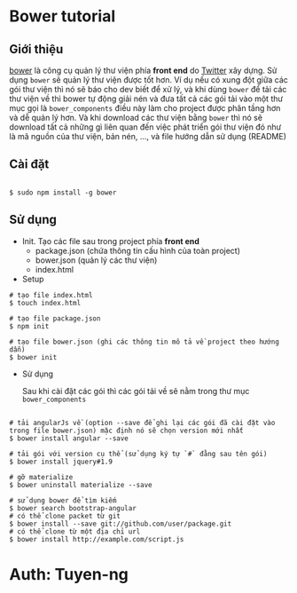 # Bower tutorial

## Giới thiệu
[bower](http://bower.io/) là công cụ quản lý thư viện phía **front end** do [Twitter](https://twitter.com) xây dựng. Sử dụng `bower` sẽ quản lý thư viện được tốt hơn. Ví dụ nếu có xung đột giữa các gói thư viện thì nó sẽ báo cho dev biết để xử lý, và khi dùng `bower` để tải các thư viện về thì bower tự động giải nén và đưa tất cả các gói tải vào một thư mục gọi là `bower_components` điều này làm cho project được phân tầng hơn và dễ quản lý hơn. Và khi download các thư viện bằng `bower` thì nó sẽ download tất cả những gì liên quan đến việc phát triển gói thư viện đó như là mã nguồn của thư viện, bản nén, ..., và file hướng dẫn sử dụng (README)

## Cài đặt

```shell

$ sudo npm install -g bower
```

## Sử dụng
* Init. Tạo các file sau trong project phía **front end**
  - package.json (chứa thông tin cấu hình của toàn project)
  - bower.json (quản lý các thư viện)
  - index.html
* Setup
```shell
# tạo file index.html
$ touch index.html

# tạo file package.json
$ npm init

# tạo file bower.json (ghi các thông tin mô tả về project theo hướng dẫn)
$ bower init
```
* Sử dụng

  Sau khi cài đặt các gói thì các gói tải về sẽ nằm trong thư mục `bower_components`

```shell

# tải angularJs về (option --save để ghi lại các gói đã cài đặt vào trong file bower.json) mặc định nó sẽ chọn version mới nhất
$ bower install angular --save

# tải gói với version cụ thể (sử dụng ký tự `#` đằng sau tên gói)
$ bower install jquery#1.9

# gỡ materialize
$ bower uninstall materialize --save

# sử dụng bower để tìm kiếm 
$ bower search bootstrap-angular
# có thể clone packet từ git
$ bower install --save git://github.com/user/package.git
# có thể clone từ một địa chỉ url
$ bower install http://example.com/script.js
```

# Auth: Tuyen-ng